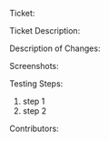 <!-- Pull Request Title
Format: [type] (short description)

Examples:
• [feat] Create POST /login endpoint
• [fix] Fix username field missing from login form
• [perf] Optimize data processing for document uploads
-->

<!--- Link to ticket -->
Ticket: 

<!--- Ticket Description
You can just copy the original ticket description
e.g. In order to authenticate users accessing the application, we need a /login endpoint in the API
-->
Ticket Description:

<!--- Describe how your changes fix the problem
e.g. Created POST “/login” endpoint in Flask to accept a username and password, and redirect the user to their dashboard if authenticated.
Your actual description should be a little more detailed than the example. Other team members should be able to fully understand what you did.
--->
Description of Changes:

<!--- Screenshots and/or screen recordings of your changes solving the problem
e.g. a screenshot of a new form appearing on the frontend with the required input fields
This is more geared towards frontend tasks. It's ok to leave "N/A" if a screenshot isn't applicable to your changes.
--->
Screenshots: 

<!--- Testing Steps
This is arguably the most important section of your PR. This allows others to manually test your code to verify it works correctly
It's important to be detailed here. Giving example test cases, like specific form inputs, is helpful as well

Example:
1. Run the backend server and open Postman
2. Send POST request to /login with request body {“username”: “testuser”, “password”: “pass”}
3. Verify you get a 200 status code in response
--->
Testing Steps:
1. step 1
2. step 2

<!--- Contributors
Mention everyone who contributed to this PR
e.g. @Thomas @Will @Alan
--->
Contributors:


